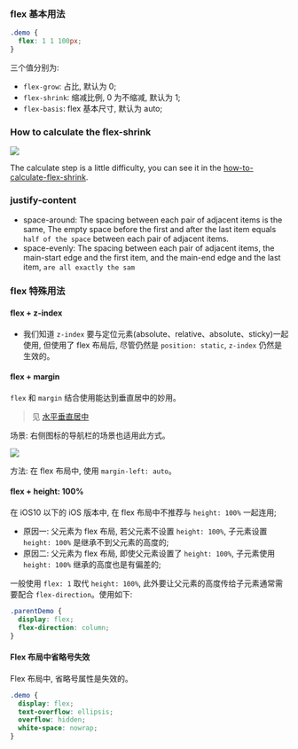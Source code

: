 <!--
abbrlink: 8mmijalz
-->

### flex 基本用法

```css
.demo {
  flex: 1 1 100px;
}
```

三个值分别为:

* `flex-grow`: 占比, 默认为 0;
* `flex-shrink`: 缩减比例, 0 为不缩减, 默认为 1;
* `flex-basis`: flex 基本尺寸, 默认为 auto;

### How to calculate the flex-shrink

![](http://with.muyunyun.cn/1431bcfc07c05820a123d5716955b860.jpg)

The calculate step is a little difficulty, you can see it in the [how-to-calculate-flex-shrink](https://stackoverflow.com/questions/36550840/how-to-calculate-flex-shrink-when-flex-items-have-a-different-flex-basis).

### justify-content

* space-around: The spacing between each pair of adjacent items is the same, The empty space before the first and after the last item equals `half of the space` between each pair of adjacent items.
* space-evenly: The spacing between each pair of adjacent items, the main-start edge and the first item, and the main-end edge and the last item, `are all exactly the sam`

### flex 特殊用法

#### flex + z-index

* 我们知道 `z-index` 要与定位元素(absolute、relative、absolute、sticky)一起使用, 但使用了 flex 布局后, 尽管仍然是 `position: static`, `z-index` 仍然是生效的。

#### flex + margin

`flex` 和 `margin` 结合使用能达到垂直居中的妙用。

> 见 [水平垂直居中]([./水平垂直居中](https://github.com/MuYunyun/blog/blob/master/BasicSkill/css/水平垂直居中.md).md)

场景: 右侧图标的导航栏的场景也适用此方式。

![](http://with.muyunyun.cn/234bae5566a4662a6995ff01191865e3.jpg)

方法: 在 flex 布局中, 使用 `margin-left: auto`。

#### flex + height: 100%

在 iOS10 以下的 iOS 版本中, 在 flex 布局中不推荐与 `height: 100%` 一起连用;

* 原因一: 父元素为 flex 布局, 若父元素不设置 `height: 100%`, 子元素设置 `height: 100%` 是继承不到父元素的高度的;
* 原因二: 父元素为 flex 布局, 即使父元素设置了 `height: 100%`, 子元素使用 `height: 100%` 继承的高度也是有偏差的;

一般使用 `flex: 1` 取代 `height: 100%`, 此外要让父元素的高度传给子元素通常需要配合 `flex-direction`。使用如下:

```css
.parentDemo {
  display: flex;
  flex-direction: column;
}
```

#### Flex 布局中省略号失效

Flex 布局中, 省略号属性是失效的。

```css
.demo {
  display: flex;
  text-overflow: ellipsis;
  overflow: hidden;
  white-space: nowrap;
}
```
